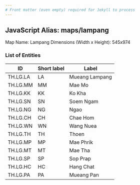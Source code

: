 ```yaml
---
# Front matter (even empty) required for Jekyll to process
---
```


## JavaScript Alias: maps/lampang

Map Name: Lampang
Dimensions (Width x Height): 545x974

### List of Entities

| ID       | Short label | Label          |
| -------- | ----------- | -------------- |
| TH.LG.LA | LA          | Mueang Lampang |
| TH.LG.MM | MM          | Mae Mo         |
| TH.LG.KK | KK          | Ko Kha         |
| TH.LG.SN | SN          | Soem Ngam      |
| TH.LG.NG | NG          | Ngao           |
| TH.LG.CH | CH          | Chae Hom       |
| TH.LG.WN | WN          | Wang Nuea      |
| TH.LG.TH | TH          | Thoen          |
| TH.LG.MP | MP          | Mae Phrik      |
| TH.LG.MT | MT          | Mae Tha        |
| TH.LG.SP | SP          | Sop Prap       |
| TH.LG.HC | HC          | Hang Chat      |
| TH.LG.PA | PA          | Mueang Pan     |
